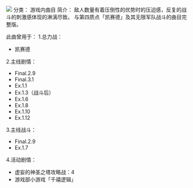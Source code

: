 ![](//static.kivo.wiki/images/music/cover/4bGVp9hdMvqpSIllMdqBcYB2k5dgQsUE.png)
分类： 游戏内曲目
简介：
敌人数量有着压倒性的优势时的压迫感，反复的战斗的刺激感体现的淋漓尽致。
与第四质点「凯赛德」及其无限军队战斗的曲目完整版。

此曲曾用于：
1.总力战：
 - 凯赛德

2.主线剧情：
 - Final.2.9
 - Final.3.1
 - Ex.1.1
 - Ex.1.3（战斗后）
 - Ex.1.6
 - Ex.1.8
 - Ex.1.10
 - Ex.1.12

3.主线战斗：
 - Final.2.9
 - Ex.1.7

4.活动剧情：
 - 虚妄的神圣之塔攻略战：4
 - 游戏部小游戏「千禧逻辑」

